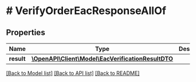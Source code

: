 # # VerifyOrderEacResponseAllOf

## Properties

Name | Type | Description | Notes
------------ | ------------- | ------------- | -------------
**result** | [**\OpenAPI\Client\Model\EacVerificationResultDTO**](EacVerificationResultDTO.md) |  | [optional]

[[Back to Model list]](../../README.md#models) [[Back to API list]](../../README.md#endpoints) [[Back to README]](../../README.md)
